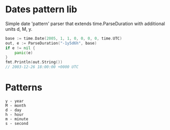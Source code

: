 Dates pattern lib
=================
Simple date 'pattern' parser that extends time.ParseDuration with additional units d, M, y.

```go
base := time.Date(2005, 1, 1, 0, 0, 0, 0, time.UTC)
out, e := ParseDuration("-1y5d6h", base)
if e != nil {
	panic(e)
}
fmt.Println(out.String())
// 2003-12-26 18:00:00 +0000 UTC
```

Patterns
=================
```
y - year
M - month
d - day
h - hour
m - minute
s - second
```